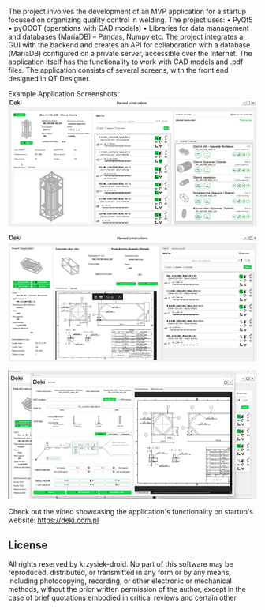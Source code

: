 The project involves the development of an MVP application for a startup focused on organizing quality control in welding. The project uses:
•	PyQt5
•	pyOCCT (operations with CAD models)
•	Libraries for data management and databases (MariaDB) – Pandas, Numpy etc.
The project integrates a GUI with the backend and creates an API for collaboration with a database (MariaDB) configured on a private server, accessible over the Internet. The application itself has the functionality to work with CAD models and .pdf files. The application consists of several screens, with the front end designed in QT Designer.

Example Application Screenshots:
![img_1.png](img_1.png)

![img_2.png](img_2.png)

![img_3.png](img_3.png)

Check out the video showcasing the application's functionality on startup's website:
    https://deki.com.pl

## License
All rights reserved by krzysiek-droid. No part of this software may be reproduced, distributed, or transmitted in any form or by any means, including photocopying, recording, or other electronic or mechanical methods, without the prior written permission of the author, except in the case of brief quotations embodied in critical reviews and certain other 
